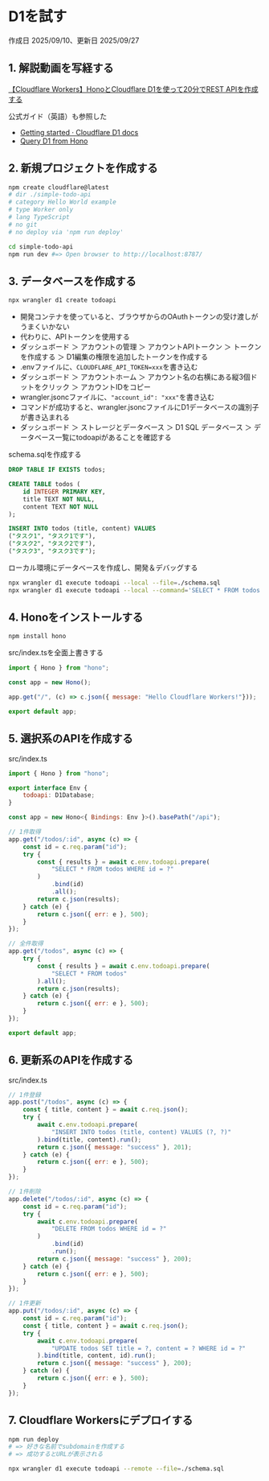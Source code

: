 # D1を試す

作成日 2025/09/10、更新日 2025/09/27

## 1. 解説動画を写経する

[【Cloudflare Workers】HonoとCloudflare D1を使って20分でREST APIを作成する](https://www.youtube.com/watch?v=XyjACmtXqj0)

公式ガイド（英語）も参照した

- [Getting started · Cloudflare D1 docs](https://developers.cloudflare.com/d1/get-started/)
- [Query D1 from Hono](https://developers.cloudflare.com/d1/examples/d1-and-hono/)

## 2. 新規プロジェクトを作成する

```bash
npm create cloudflare@latest
# dir ./simple-todo-api
# category Hello World example
# type Worker only
# lang TypeScript
# no git
# no deploy via 'npm run deploy'

cd simple-todo-api
npm run dev #=> Open browser to http://localhost:8787/
```

## 3. データベースを作成する

```bash
npx wrangler d1 create todoapi
```

- 開発コンテナを使っていると、ブラウザからのOAuthトークンの受け渡しがうまくいかない
- 代わりに、APIトークンを使用する
- ダッシュボード ＞ アカウントの管理 ＞ アカウントAPIトークン ＞ トークンを作成する ＞ D1編集の権限を追加したトークンを作成する
- .envファイルに、`CLOUDFLARE_API_TOKEN=xxx`を書き込む
- ダッシュボード ＞ アカウントホーム ＞ アカウント名の右横にある縦3個ドットをクリック ＞ アカウントIDをコピー
- wrangler.jsoncファイルに、`"account_id": "xxx"`を書き込む
- コマンドが成功すると、wrangler.jsoncファイルにD1データベースの識別子が書き込まれる
- ダッシュボード ＞ ストレージとデータベース ＞ D1 SQL データベース ＞ データベース一覧にtodoapiがあることを確認する

schema.sqlを作成する

```sql
DROP TABLE IF EXISTS todos;

CREATE TABLE todos (
    id INTEGER PRIMARY KEY,
    title TEXT NOT NULL,
    content TEXT NOT NULL
);

INSERT INTO todos (title, content) VALUES
("タスク1", "タスク1です"),
("タスク2", "タスク2です"),
("タスク3", "タスク3です");
```

ローカル環境にデータベースを作成し、開発＆デバッグする

```bash
npx wrangler d1 execute todoapi --local --file=./schema.sql
npx wrangler d1 execute todoapi --local --command='SELECT * FROM todos'
```

## 4. Honoをインストールする

```bash
npm install hono
```

src/index.tsを全面上書きする

```javascript
import { Hono } from "hono";

const app = new Hono();

app.get("/", (c) => c.json({ message: "Hello Cloudflare Workers!"}));

export default app;
```

## 5. 選択系のAPIを作成する

src/index.ts

```javascript
import { Hono } from "hono";

export interface Env {
    todoapi: D1Database;
}

const app = new Hono<{ Bindings: Env }>().basePath("/api");

// 1件取得
app.get("/todos/:id", async (c) => {
    const id = c.req.param("id");
    try {
        const { results } = await c.env.todoapi.prepare(
            "SELECT * FROM todos WHERE id = ?"
        )
            .bind(id)
            .all();
        return c.json(results);
    } catch (e) {
        return c.json({ err: e }, 500);
    }
});

// 全件取得
app.get("/todos", async (c) => {
    try {
        const { results } = await c.env.todoapi.prepare(
            "SELECT * FROM todos"
        ).all();
        return c.json(results);
    } catch (e) {
        return c.json({ err: e }, 500);
    }
});

export default app;
```

## 6. 更新系のAPIを作成する

src/index.ts

```javascript
// 1件登録
app.post("/todos", async (c) => {
    const { title, content } = await c.req.json();
    try {
        await c.env.todoapi.prepare(
            "INSERT INTO todos (title, content) VALUES (?, ?)"
        ).bind(title, content).run();
        return c.json({ message: "success" }, 201);
    } catch (e) {
        return c.json({ err: e }, 500);
    }
});

// 1件削除
app.delete("/todos/:id", async (c) => {
    const id = c.req.param("id");
    try {
        await c.env.todoapi.prepare(
            "DELETE FROM todos WHERE id = ?"
        )
            .bind(id)
            .run();
        return c.json({ message: "success" }, 200);
    } catch (e) {
        return c.json({ err: e }, 500);
    }
});

// 1件更新
app.put("/todos/:id", async (c) => {
    const id = c.req.param("id");
    const { title, content } = await c.req.json();
    try {
        await c.env.todoapi.prepare(
            "UPDATE todos SET title = ?, content = ? WHERE id = ?"
        ).bind(title, content, id).run();
        return c.json({ message: "success" }, 200);
    } catch (e) {
        return c.json({ err: e }, 500);
    }
});
```

## 7. Cloudflare Workersにデプロイする

```bash
npm run deploy
# => 好きな名前でsubdomainを作成する
# => 成功するとURLが表示される

npx wrangler d1 execute todoapi --remote --file=./schema.sql
```
